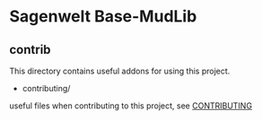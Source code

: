 # Sagenwelt Base-MudLib
## contrib

This directory contains useful addons for using this project.

+ contributing/

useful files when contributing to this project, see
[CONTRIBUTING](../CONTRIBUTING.md)
